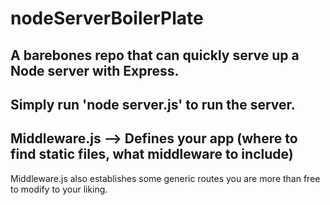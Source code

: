 # nodeServerBoilerPlate

## A barebones repo that can quickly serve up a Node server with Express.

## Simply run 'node server.js' to run the server.

## Middleware.js --> Defines your app (where to find static files, what middleware to include)

Middleware.js also establishes some generic routes you are more than free to modify to your liking.
